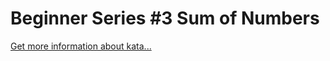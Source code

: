 Beginner Series #3 Sum of Numbers
=
[Get more information about kata...](/kata/55f2b110f61eb01779000053)